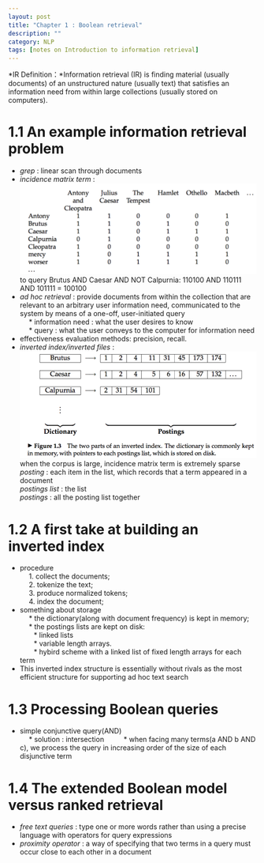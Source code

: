 ```yaml
---
layout: post
title: "Chapter 1 : Boolean retrieval"
description: ""
category: NLP
tags: [notes on Introduction to information retrieval]
---
```


*IR Definition：*Information retrieval (IR) is finding material (usually documents) of an unstructured nature (usually text) that satisfies an information need from within large collections (usually stored on computers).
# 1.1 An example information retrieval problem
* *grep* : linear scan through documents
* *incidence matrix term* :
![](/snapshot/1.png)
to query Brutus AND Caesar AND NOT Calpurnia:  110100 AND 110111 AND 101111 = 100100
* *ad hoc retrieval* : provide documents from within the collection that are relevant to an arbitrary user information need, communicated to the system by means of a one-off, user-initiated query   
&emsp;	* information need : what the user desires to know  
&emsp;	* query : what the user conveys to the computer for information need
* effectiveness evaluation methods: precision, recall. 
* *inverted index/inverted files* : 
![](/snapshot/2.png)
when the corpus is large, incidence matrix term is extremely sparse  
*posting* : each item in the list, which records that a term appeared in a document   
*postings list* : the list   
*postings* : all the posting list together 

# 1.2 A first take at building an inverted index
* procedure  
&emsp;	1. collect the documents;  
&emsp;	2. tokenize the text;  
&emsp;	3. produce normalized tokens;  
&emsp;	4. index the document;  
* something about storage  
&emsp;	* the dictionary(along with document frequency) is kept in memory;  
&emsp;	* the postings lists are kept on disk:  
&emsp;&emsp;* linked lists   
&emsp;&emsp;* variable length arrays.  
&emsp;&emsp;* hybird scheme with a linked list of fixed length arrays for each term  
* This inverted index structure is essentially without rivals as the most efficient structure for supporting ad hoc text search

# 1.3 Processing Boolean queries
* simple conjunctive query(AND)  
&emsp;	* solution : intersection
&emsp;	&emsp;	* when facing many terms(a AND b AND c), we process the query in increasing order of the size of each disjunctive term

# 1.4 The extended Boolean model versus ranked retrieval
* *free text queries* : type one or more words rather than using a precise language with operators for query expressions
* *proximity operator* : a way of specifying that two terms in a query must occur close to each other in a document




